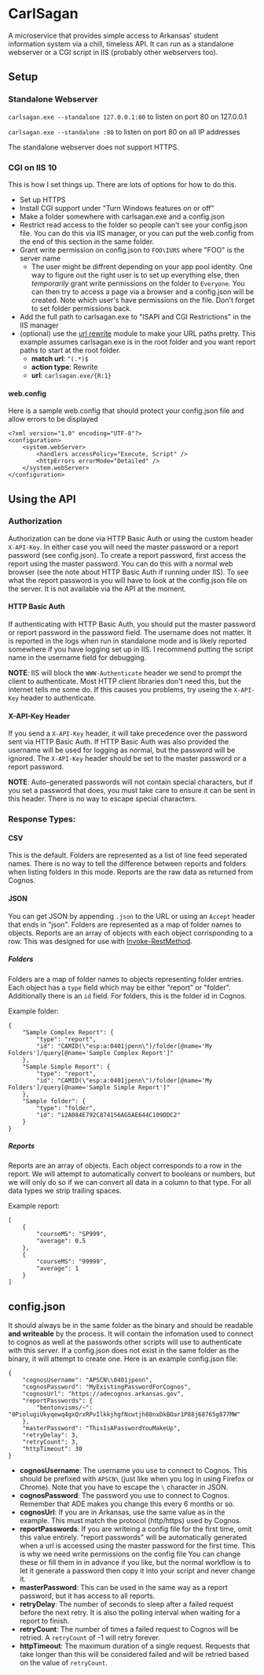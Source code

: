 # CarlSagan
A microservice that provides simple access to Arkansas' student information system via a chill, timeless API. It can run as a standalone webserver or a CGI script in IIS (probably other webservers too).

## Setup

### Standalone Webserver
`carlsagan.exe --standalone 127.0.0.1:80` to listen on port 80 on 127.0.0.1

`carlsagan.exe --standalone :80` to listen on port 80 on all IP addresses

The standalone webserver does not support HTTPS.

### CGI on IIS 10
This is how I set things up. There are lots of options for how to do this.
* Set up HTTPS
* Install CGI support under "Turn Windows features on or off"
* Make a folder somewhere with carlsagan.exe and a config.json
* Restrict read access to the folder so people can't see your config.json file. You can do this via IIS manager, or you can put the web.config from the end of this section in the same folder.
* Grant write permission on config.json to `FOO\IURS` where "FOO" is the server name
	* The user might be diffrent depending on your app pool identity. One way to figure out the right user is to set up everything else, then *temporarily* grant write permissions on the folder to `Everyone`. You can then try to access a page via a browser and a config.json will be created. Note which user's have permissions on the file. Don't forget to set folder permissions back.
 * Add the full path to carlsagan.exe to "ISAPI and CGI Restrictions" in the IIS manager
 * (optional) use the [url rewrite](https://www.iis.net/downloads/microsoft/url-rewrite) module to make your URL paths pretty. This example assumes carlsagan.exe is in the root folder and you want report paths to start at the root folder.
	 * **match url**: `^(.*)$`
	 * **action type**: Rewrite
	 * **url**: `carlsagan.exe/{R:1}`

#### web.config
Here is a sample web.config that should protect your config.json file and allow errors to be displayed
```
<?xml version="1.0" encoding="UTF-8"?>
<configuration>
	<system.webServer>
		<handlers accessPolicy="Execute, Script" />
		<httpErrors errorMode="Detailed" />
	</system.webServer>
</configuration>
```

## Using the API

### Authorization
Authorization can be done via HTTP Basic Auth or using the custom header `X-API-Key`. In either case you will need the master password or a report password (see config.json). To create a report password, first access the report using the master password. You can do this with a normal web browser (see the note about HTTP Basic Auth if running under IIS). To see what the report password is you will have to look at the config.json file on the server. It is not available via the API at the moment.
#### HTTP Basic Auth
If authenticating with HTTP Basic Auth, you should put the master password or report password in the password field. The username does not matter. It is reported in the logs when run in standalone mode and is likely reported somewhere if you have logging set up in IIS. I recommend putting the script name in the username field for debugging.

**NOTE**: IIS will block the `WWW-Authenticate` header we send to prompt the client to authenticate. Most HTTP client libraries don't need this, but the internet tells me some do. If this causes you problems, try useing the `X-API-Key` header to authenticate.

#### X-API-Key Header
If you send a `X-API-Key` header, it will take precedence over the password sent via HTTP Basic Auth. If HTTP Basic Auth was also provided the username will be used for logging as normal, but the password will be ignored. The `X-API-Key` header should be set to the master password or a report password.

**NOTE**: Auto-generated passwords will not contain special characters, but if you set a password that does, you must take care to ensure it can be sent in this header. There is no way to escape special characters.

### Response Types:
#### CSV
This is the default. Folders are represented as a list of line feed seperated names. There is no way to tell the difference between reports and folders when listing folders in this mode. Reports are the raw data as returned from Cognos.

#### JSON
You can get JSON by appending `.json` to the URL or using an `Accept` header that ends in "json". Folders are represented as a map of folder names to objects. Reports are an array of objects with each object corrisponding to a row. This was designed for use with [Invoke-RestMethod](https://docs.microsoft.com/en-us/powershell/module/microsoft.powershell.utility/Invoke-RestMethod).

##### Folders
Folders are a map of folder names to objects representing folder entries. Each object has a `type` field which may be either "report" or "folder". Additionally there is an `id` field. For folders, this is the folder id in Cognos.

Example folder:
```
{
	"Sample Complex Report": {
		"type": "report",
		"id": "CAMID(\"esp:a:0401jpenn\")/folder[@name='My Folders']/query[@name='Sample Complex Report']"
	},
	"Sample Simple Report": {
		"type": "report",
		"id": "CAMID(\"esp:a:0401jpenn\")/folder[@name='My Folders']/query[@name='Sample Simple Report']"
	},
	"Sample folder": {
		"type": "folder",
		"id": "i2A084E792C874156AG5AE644C109DDC2"
	}
}
```

##### Reports
Reports are an array of objects. Each object corresponds to a row in the report. We will attempt to automatically convert to booleans or numbers, but we will only do so if we can convert all data in a column to that type. For all data types we strip trailing spaces.

Example report:
```
[
	{
		"courseMS": "SP999",
		"average": 0.5
	},
	{
		"courseMS": "99999",
		"average": 1
	}
]
```

## config.json
It should always be in the same folder as the binary and should be readable **and writeable** by the process. It will contain the infomation used to connect to cognos as well at the passwords other scripts will use to authenticate with this server. If a config.json does not exist in the same folder as the binary, it will attempt to create one. Here is an example config.json file:
```
{
	"cognosUsername": "APSCN\\0401jpenn",
	"cognosPassword": "MyExistingPasswordForCognos",
	"cognosUrl": "https://adecognos.arkansas.gov",
	"reportPasswords": {
		"bentonvisms/~": "0PiolugiUkyqewq4gxQrxRPvIlkkjhgfNcwtjh88nxDkBOar1P88j68765g877MW"
	},
	"masterPassword": "ThisIsAPasswordYouMakeUp",
	"retryDelay": 3,
	"retryCount": 3,
	"httpTimeout": 30
}
```
* **cognosUsername**: The username you use to connect to Cognos. This should be prefixed with `APSCN\` (just like when you log in using Firefox or Chrome). Note that you have to escape the `\` character in JSON.
* **cognosPassword**: The password you use to connect to Cognos. Remember that ADE makes you change this every 6 months or so.
* **cognosUrl**: If you are in Arkansas, use the same value as in the example. This must match the protocol (http/https) used by Cognos.
* **reportPasswords**: If you are writeing a config file for the first time, omit this value entirely. "report passwords" will be automatically generated when a url is accessed using the master password for the first time. This is why we need write permissions on the config file You can change these or fill them in in advance if you like, but the normal workflow is to let it generate a password then copy it into your script and never change it.
* **masterPassword**: This can be used in the same way as a report password, but it has access to all reports.
* **retryDelay**: The number of seconds to sleep after a failed request before the next retry. It is also the polling interval when waiting for a report to finish.
* **retryCount**: The number of times a failed request to Cognos will be retried. A `retryCount` of -1 will retry forever. 
* **httpTimeout**: The maximum duration of a single request. Requests that take longer than this will be considered failed and will be retried based on the value of `retryCount`.

